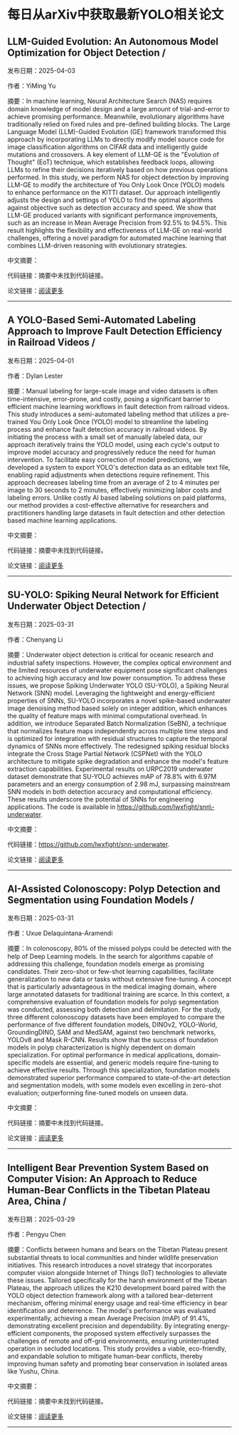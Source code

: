 # 每日从arXiv中获取最新YOLO相关论文


## LLM\-Guided Evolution: An Autonomous Model Optimization for Object Detection / 

发布日期：2025-04-03

作者：YiMing Yu

摘要：In machine learning, Neural Architecture Search \(NAS\) requires domain knowledge of model design and a large amount of trial\-and\-error to achieve promising performance. Meanwhile, evolutionary algorithms have traditionally relied on fixed rules and pre\-defined building blocks. The Large Language Model \(LLM\)\-Guided Evolution \(GE\) framework transformed this approach by incorporating LLMs to directly modify model source code for image classification algorithms on CIFAR data and intelligently guide mutations and crossovers. A key element of LLM\-GE is the "Evolution of Thought" \(EoT\) technique, which establishes feedback loops, allowing LLMs to refine their decisions iteratively based on how previous operations performed. In this study, we perform NAS for object detection by improving LLM\-GE to modify the architecture of You Only Look Once \(YOLO\) models to enhance performance on the KITTI dataset. Our approach intelligently adjusts the design and settings of YOLO to find the optimal algorithms against objective such as detection accuracy and speed. We show that LLM\-GE produced variants with significant performance improvements, such as an increase in Mean Average Precision from 92.5% to 94.5%. This result highlights the flexibility and effectiveness of LLM\-GE on real\-world challenges, offering a novel paradigm for automated machine learning that combines LLM\-driven reasoning with evolutionary strategies.

中文摘要：


代码链接：摘要中未找到代码链接。

论文链接：[阅读更多](http://arxiv.org/abs/2504.02280v1)

---


## A YOLO\-Based Semi\-Automated Labeling Approach to Improve Fault Detection Efficiency in Railroad Videos / 

发布日期：2025-04-01

作者：Dylan Lester

摘要：Manual labeling for large\-scale image and video datasets is often time\-intensive, error\-prone, and costly, posing a significant barrier to efficient machine learning workflows in fault detection from railroad videos. This study introduces a semi\-automated labeling method that utilizes a pre\-trained You Only Look Once \(YOLO\) model to streamline the labeling process and enhance fault detection accuracy in railroad videos. By initiating the process with a small set of manually labeled data, our approach iteratively trains the YOLO model, using each cycle's output to improve model accuracy and progressively reduce the need for human intervention.   To facilitate easy correction of model predictions, we developed a system to export YOLO's detection data as an editable text file, enabling rapid adjustments when detections require refinement. This approach decreases labeling time from an average of 2 to 4 minutes per image to 30 seconds to 2 minutes, effectively minimizing labor costs and labeling errors. Unlike costly AI based labeling solutions on paid platforms, our method provides a cost\-effective alternative for researchers and practitioners handling large datasets in fault detection and other detection based machine learning applications.

中文摘要：


代码链接：摘要中未找到代码链接。

论文链接：[阅读更多](http://arxiv.org/abs/2504.01010v1)

---


## SU\-YOLO: Spiking Neural Network for Efficient Underwater Object Detection / 

发布日期：2025-03-31

作者：Chenyang Li

摘要：Underwater object detection is critical for oceanic research and industrial safety inspections. However, the complex optical environment and the limited resources of underwater equipment pose significant challenges to achieving high accuracy and low power consumption. To address these issues, we propose Spiking Underwater YOLO \(SU\-YOLO\), a Spiking Neural Network \(SNN\) model. Leveraging the lightweight and energy\-efficient properties of SNNs, SU\-YOLO incorporates a novel spike\-based underwater image denoising method based solely on integer addition, which enhances the quality of feature maps with minimal computational overhead. In addition, we introduce Separated Batch Normalization \(SeBN\), a technique that normalizes feature maps independently across multiple time steps and is optimized for integration with residual structures to capture the temporal dynamics of SNNs more effectively. The redesigned spiking residual blocks integrate the Cross Stage Partial Network \(CSPNet\) with the YOLO architecture to mitigate spike degradation and enhance the model's feature extraction capabilities. Experimental results on URPC2019 underwater dataset demonstrate that SU\-YOLO achieves mAP of 78.8% with 6.97M parameters and an energy consumption of 2.98 mJ, surpassing mainstream SNN models in both detection accuracy and computational efficiency. These results underscore the potential of SNNs for engineering applications. The code is available in https://github.com/lwxfight/snn\-underwater.

中文摘要：


代码链接：https://github.com/lwxfight/snn-underwater.

论文链接：[阅读更多](http://arxiv.org/abs/2503.24389v1)

---


## AI\-Assisted Colonoscopy: Polyp Detection and Segmentation using Foundation Models / 

发布日期：2025-03-31

作者：Uxue Delaquintana\-Aramendi

摘要：In colonoscopy, 80% of the missed polyps could be detected with the help of Deep Learning models. In the search for algorithms capable of addressing this challenge, foundation models emerge as promising candidates. Their zero\-shot or few\-shot learning capabilities, facilitate generalization to new data or tasks without extensive fine\-tuning. A concept that is particularly advantageous in the medical imaging domain, where large annotated datasets for traditional training are scarce. In this context, a comprehensive evaluation of foundation models for polyp segmentation was conducted, assessing both detection and delimitation. For the study, three different colonoscopy datasets have been employed to compare the performance of five different foundation models, DINOv2, YOLO\-World, GroundingDINO, SAM and MedSAM, against two benchmark networks, YOLOv8 and Mask R\-CNN. Results show that the success of foundation models in polyp characterization is highly dependent on domain specialization. For optimal performance in medical applications, domain\-specific models are essential, and generic models require fine\-tuning to achieve effective results. Through this specialization, foundation models demonstrated superior performance compared to state\-of\-the\-art detection and segmentation models, with some models even excelling in zero\-shot evaluation; outperforming fine\-tuned models on unseen data.

中文摘要：


代码链接：摘要中未找到代码链接。

论文链接：[阅读更多](http://arxiv.org/abs/2503.24138v1)

---


## Intelligent Bear Prevention System Based on Computer Vision: An Approach to Reduce Human\-Bear Conflicts in the Tibetan Plateau Area, China / 

发布日期：2025-03-29

作者：Pengyu Chen

摘要：Conflicts between humans and bears on the Tibetan Plateau present substantial threats to local communities and hinder wildlife preservation initiatives. This research introduces a novel strategy that incorporates computer vision alongside Internet of Things \(IoT\) technologies to alleviate these issues. Tailored specifically for the harsh environment of the Tibetan Plateau, the approach utilizes the K210 development board paired with the YOLO object detection framework along with a tailored bear\-deterrent mechanism, offering minimal energy usage and real\-time efficiency in bear identification and deterrence. The model's performance was evaluated experimentally, achieving a mean Average Precision \(mAP\) of 91.4%, demonstrating excellent precision and dependability. By integrating energy\-efficient components, the proposed system effectively surpasses the challenges of remote and off\-grid environments, ensuring uninterrupted operation in secluded locations. This study provides a viable, eco\-friendly, and expandable solution to mitigate human\-bear conflicts, thereby improving human safety and promoting bear conservation in isolated areas like Yushu, China.

中文摘要：


代码链接：摘要中未找到代码链接。

论文链接：[阅读更多](http://arxiv.org/abs/2503.23178v1)

---

